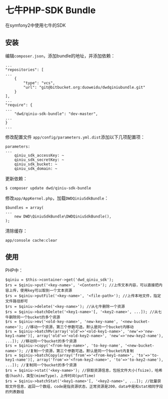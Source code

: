 # 七牛PHP-SDK Bundle #
在symfony2中使用七牛的SDK

## 安装 ##
编辑```composer.json```，添加bundle的地址，并添加依赖：

```
...
"repositories": [
...
    {
        "type": "vcs",
        "url": "git@bitbucket.org:duoweidu/dwdqiniubundle.git"
    }
],
...
"require": {
...
    "dwd/qiniu-sdk-bundle": "dev-master",
...
}
...
```

修改配置文件 ```app/config/parameters.yml.dist```添加以下几项配置项：
```
parameters:
...
    qiniu_sdk_accessKey: ~
    qiniu_sdk_secretKey: ~
    qiniu_sdk_bucket: ~
    qiniu_sdk_domain: ~
```

更新依赖：
```
$ composer update dwd/qiniu-sdk-bundle
```

修改```app/AppKernel.php```，加载```DWDQiniuSdkBundle```：
```
$bundles = array(
...
    new DWD\QiniuSdkBundle\DWDQiniuSdkBundle(),
);
```

清除缓存：
```
app/console cache:clear
```

## 使用 ##
PHP中：
```
$qiniu = $this->container->get('dwd_qiniu_sdk');
$rs = $qiniu->put('<key-name>', '<Content>'); //上传文本内容，可以直接把内容上传，使用key可以取到一个文本资源
$rs = $qiniu->putFile('<key-name>', '<file-path>'); //上传本地文件，指定文件路径即可
$rs = $qiniu->delete('<key-name>'); //从七牛删除一个资源
$rs = $qiniu->batchDelete('<key1-name>'[, '<key2-name>', ...]); //从七牛删除同一个bucket的多个资源
$rs = $qiniu->mv('<old-key-name>', 'new-key-name', '<new-bucket-name>'); //移动一个资源，第三个参数可选，默认是同一个bucket内移动
$rs = $qiniu->batchMv(array('old'=>'<old-key1-name>', 'new'=>'new-key1-name')[, array('old'=>'<old-key2-name>', 'new'=>'new-key2-name'), ...]); //移动同一个bucket的多个资源
$rs = $qiniu->copy('<from-key-name>', 'to-key-name', '<new-bucket-name>'); //复制一个资源，第三个参数可选，默认是同一个bucket内复制
$rs = $qiniu->batchCopy(array('from'=>'<from-key1-name>', 'to'=>'to-key1-name')[, array('from'=>'<from-key2-name>', 'to'=>'to-key2-name'), ...]); //复制同一个bucket的多个资源
$rs = $qiniu->stat('<key-name>'); //获取资源信息，包括文件大小(fsize)，哈希值(hash)，类型(mimeType)，上传时间(putTime)
$rs = $qiniu->batchStat('<key1-name>'[, '<key2-name>', ...]); //批量获取文件信息，返回一个数组，code是指资源状态，正常资源是200，data中是和stat相同字段的列表数组
```

